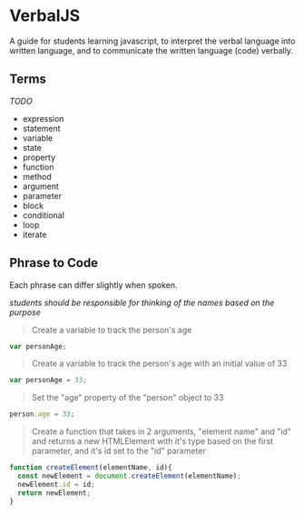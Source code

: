 # VerbalJS

A guide for students learning javascript, to interpret the verbal language into written language, and to communicate the written language (code) verbally.

## Terms

_TODO_

- expression
- statement
- variable
- state
- property
- function
- method
- argument
- parameter
- block
- conditional
- loop
- iterate

## Phrase to Code

Each phrase can differ slightly when spoken.

_students should be responsible for thinking of the names based on the purpose_


> Create a variable to track the person's age

```javascript
var personAge;
```

> Create a variable to track the person's age with an initial value of 33

```javascript
var personAge = 33;
```

 > Set the "age" property of the "person" object to 33

```javascript
person.age = 33;
```

> Create a function that takes in 2 arguments, "element name" and "id"
> and returns a new HTMLElement with it's type based on the first parameter, and it's id set to the "id" parameter

```javascript
function createElement(elementName, id){
  const newElement = document.createElement(elementName);
  newElement.id = id;
  return newElement;
}
```


